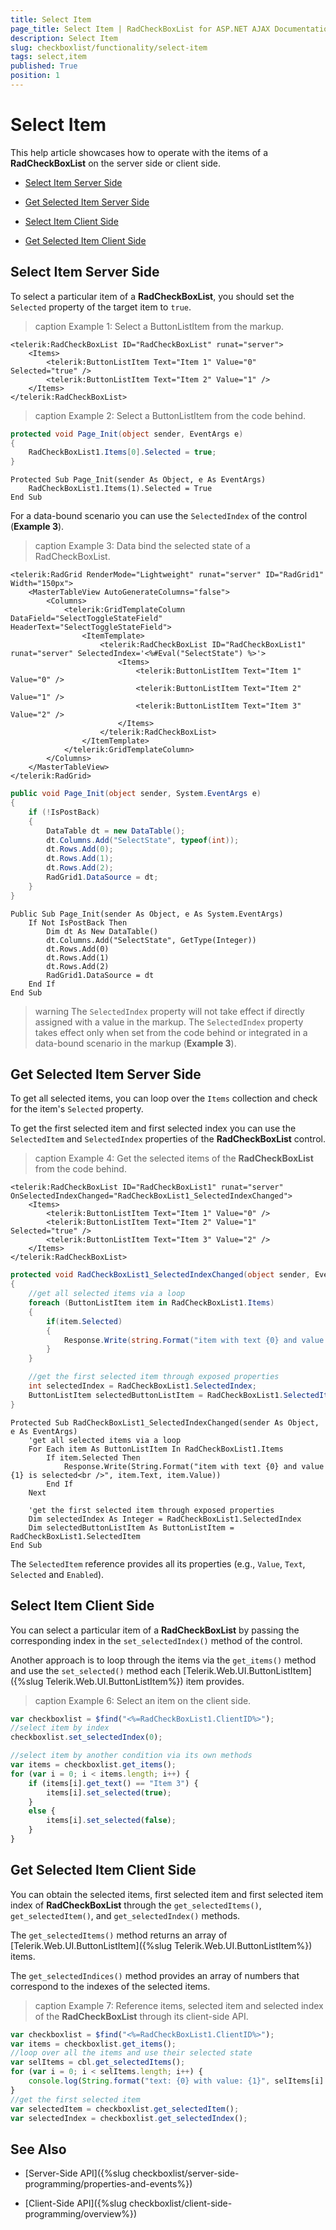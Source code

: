 ```yaml
---
title: Select Item
page_title: Select Item | RadCheckBoxList for ASP.NET AJAX Documentation
description: Select Item
slug: checkboxlist/functionality/select-item
tags: select,item
published: True
position: 1
---
```


# Select Item

This help article showcases how to operate with the items of a **RadCheckBoxList** on the server side or client side.

* [Select Item Server Side](#select-item-server-side)

* [Get Selected Item Server Side](#get-selected-item-server-side)

* [Select Item Client Side](#select-item-client-side)

* [Get Selected Item Client Side](#get-selected-item-client-side)

## Select Item Server Side

To select a particular item of a **RadCheckBoxList**, you should set the `Selected` property of the target item to `true`.

>caption Example 1: Select a ButtonListItem from the markup. 

````ASP.NET
<telerik:RadCheckBoxList ID="RadCheckBoxList" runat="server">
	<Items>
		<telerik:ButtonListItem Text="Item 1" Value="0" Selected="true" />
		<telerik:ButtonListItem Text="Item 2" Value="1" />
	</Items>
</telerik:RadCheckBoxList>
```` 

>caption Example 2: Select a ButtonListItem from the code behind. 

````C#
protected void Page_Init(object sender, EventArgs e)
{
	RadCheckBoxList1.Items[0].Selected = true;
}
````
````VB
Protected Sub Page_Init(sender As Object, e As EventArgs)
	RadCheckBoxList1.Items(1).Selected = True
End Sub
````

For a data-bound scenario you can use the `SelectedIndex` of the control (**Example 3**).

>caption Example 3: Data bind the selected state of a RadCheckBoxList.

````ASP.NET
<telerik:RadGrid RenderMode="Lightweight" runat="server" ID="RadGrid1" Width="150px">
	<MasterTableView AutoGenerateColumns="false">
		<Columns>
			<telerik:GridTemplateColumn DataField="SelectToggleStateField" HeaderText="SelectToggleStateField">
				<ItemTemplate>
					<telerik:RadCheckBoxList ID="RadCheckBoxList1" runat="server" SelectedIndex='<%#Eval("SelectState") %>'>
						<Items>
							<telerik:ButtonListItem Text="Item 1" Value="0" />
							<telerik:ButtonListItem Text="Item 2" Value="1" />
							<telerik:ButtonListItem Text="Item 3" Value="2" />
						</Items>
					</telerik:RadCheckBoxList>
				</ItemTemplate>
			</telerik:GridTemplateColumn>
		</Columns>
	</MasterTableView>
</telerik:RadGrid>
```` 
````C#
public void Page_Init(object sender, System.EventArgs e)
{
	if (!IsPostBack)
	{
		DataTable dt = new DataTable();
		dt.Columns.Add("SelectState", typeof(int));
		dt.Rows.Add(0);
		dt.Rows.Add(1);
		dt.Rows.Add(2);
		RadGrid1.DataSource = dt;
	}
}
````
````VB
Public Sub Page_Init(sender As Object, e As System.EventArgs)
	If Not IsPostBack Then
		Dim dt As New DataTable()
		dt.Columns.Add("SelectState", GetType(Integer))
		dt.Rows.Add(0)
		dt.Rows.Add(1)
		dt.Rows.Add(2)
		RadGrid1.DataSource = dt
	End If
End Sub
````

>warning The `SelectedIndex` property will not take effect if directly assigned with a value in the markup. The `SelectedIndex` property takes effect only when set from the code behind or integrated in a data-bound scenario in the markup (**Example 3**). 

## Get Selected Item Server Side

To get all selected items, you can loop over the `Items` collection and check for the item's `Selected` property.

To get the first selected item and first selected index you can use the `SelectedItem` and `SelectedIndex` properties of the **RadCheckBoxList** control.

>caption Example 4: Get the selected items of the **RadCheckBoxList** from the code behind. 

````ASP.NET
<telerik:RadCheckBoxList ID="RadCheckBoxList1" runat="server" OnSelectedIndexChanged="RadCheckBoxList1_SelectedIndexChanged">
	<Items>
		<telerik:ButtonListItem Text="Item 1" Value="0" />
		<telerik:ButtonListItem Text="Item 2" Value="1" Selected="true" />
		<telerik:ButtonListItem Text="Item 3" Value="2" />
	</Items>
</telerik:RadCheckBoxList>
````

````C#
protected void RadCheckBoxList1_SelectedIndexChanged(object sender, EventArgs e)
{
	//get all selected items via a loop
    foreach (ButtonListItem item in RadCheckBoxList1.Items)
    {
        if(item.Selected)
        {
            Response.Write(string.Format("item with text {0} and value {1} is selected<br />", item.Text, item.Value));
        }
    }

	//get the first selected item through exposed properties
	int selectedIndex = RadCheckBoxList1.SelectedIndex;
	ButtonListItem selectedButtonListItem = RadCheckBoxList1.SelectedItem;
}
````
````VB
Protected Sub RadCheckBoxList1_SelectedIndexChanged(sender As Object, e As EventArgs)
	'get all selected items via a loop
    For Each item As ButtonListItem In RadCheckBoxList1.Items
        If item.Selected Then
            Response.Write(String.Format("item with text {0} and value {1} is selected<br />", item.Text, item.Value))
        End If
    Next

	'get the first selected item through exposed properties
	Dim selectedIndex As Integer = RadCheckBoxList1.SelectedIndex
	Dim selectedButtonListItem As ButtonListItem = RadCheckBoxList1.SelectedItem
End Sub
````

The `SelectedItem` reference provides all its properties (e.g., `Value`, `Text`, `Selected` and `Enabled`).


## Select Item Client Side

You can select a particular item of a **RadCheckBoxList** by passing the corresponding index in the `set_selectedIndex()` method of the control.

Another approach is to loop through the items via the `get_items()` method and use the `set_selected()` method each [Telerik.Web.UI.ButtonListItem]({%slug Telerik.Web.UI.ButtonListItem%}) item provides.

>caption Example 6: Select an item on the client side.

````JavaScript
var checkboxlist = $find("<%=RadCheckBoxList1.ClientID%>");
//select item by index
checkboxlist.set_selectedIndex(0);

//select item by another condition via its own methods
var items = checkboxlist.get_items();
for (var i = 0; i < items.length; i++) {
    if (items[i].get_text() == "Item 3") {
        items[i].set_selected(true);
    }
    else {
        items[i].set_selected(false);
    }
}
````


## Get Selected Item Client Side

You can obtain the selected items, first selected item and first selected item index of **RadCheckBoxList** through the `get_selectedItems()`, `get_selectedItem()`, and `get_selectedIndex()` methods.

The `get_selectedItems()` method returns an array of [Telerik.Web.UI.ButtonListItem]({%slug Telerik.Web.UI.ButtonListItem%}) items.

The `get_selectedIndices()` method provides an array of numbers that correspond to the indexes of the selected items.

>caption Example 7: Reference items, selected item and selected index of the **RadCheckBoxList** through its client-side API. 

````JavaScript
var checkboxlist = $find("<%=RadCheckBoxList1.ClientID%>");
var items = checkboxlist.get_items();
//loop over all the items and use their selected state
var selItems = cbl.get_selectedItems();
for (var i = 0; i < selItems.length; i++) {
    console.log(String.format("text: {0} with value: {1}", selItems[i].get_text(), selItems[i].get_value()));
}
//get the first selected item
var selectedItem = checkboxlist.get_selectedItem();
var selectedIndex = checkboxlist.get_selectedIndex();
````


## See Also

 * [Server-Side API]({%slug checkboxlist/server-side-programming/properties-and-events%})
 
 * [Client-Side API]({%slug checkboxlist/client-side-programming/overview%})
